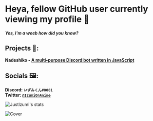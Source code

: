 # Heya, fellow GitHub user currently viewing my profile 👋
#### _Yes, I'm a weeb how did you know?_


## Projects 🔧:
   **Nadeshiko - [A multi-purpose Discord bot written in JavaScript](https://github.com/JustIzumi/Nadeshiko/)**  
 
   
## Socials 🖼:
   **Discord: `いずみくん#0001`**                                                                                                                                                   
   **Twitter: [`@IzumiOnAnime`](https://twitter.com/IzumiOnAnime)**
   
   
![JustIzumi's stats](https://github-readme-stats.vercel.app/api?username=JustIzumi&show_icons=true&theme=midnight-purple)
   
![Cover](https://i.imgur.com/KsbkbLo.jpg)                                                                                                                                                                                                                                                                                                                               
